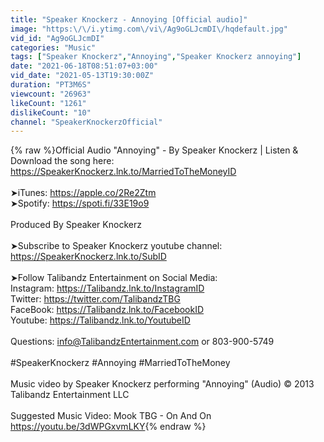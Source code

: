 ```yaml
---
title: "Speaker Knockerz - Annoying [Official audio]"
image: "https:\/\/i.ytimg.com\/vi\/Ag9oGLJcmDI\/hqdefault.jpg"
vid_id: "Ag9oGLJcmDI"
categories: "Music"
tags: ["Speaker Knockerz","Annoying","Speaker Knockerz annoying"]
date: "2021-06-18T08:51:07+03:00"
vid_date: "2021-05-13T19:30:00Z"
duration: "PT3M6S"
viewcount: "26963"
likeCount: "1261"
dislikeCount: "10"
channel: "SpeakerKnockerzOfficial"
---
```

{% raw %}Official Audio &quot;Annoying&quot; - By Speaker Knockerz | Listen &amp; Download the song here: <a rel="nofollow" target="blank" href="https://SpeakerKnockerz.lnk.to/MarriedToTheMoneyID">https://SpeakerKnockerz.lnk.to/MarriedToTheMoneyID</a><br /><br />➤iTunes: <a rel="nofollow" target="blank" href="https://apple.co/2Re2Ztm">https://apple.co/2Re2Ztm</a><br />➤Spotify: <a rel="nofollow" target="blank" href="https://spoti.fi/33E19o9">https://spoti.fi/33E19o9</a><br /><br />Produced By Speaker Knockerz<br /><br />➤Subscribe to Speaker Knockerz youtube channel: <br /><a rel="nofollow" target="blank" href="https://SpeakerKnockerz.lnk.to/SubID​​">https://SpeakerKnockerz.lnk.to/SubID​​</a><br /><br />➤Follow Talibandz Entertainment on Social Media: <br />Instagram: <a rel="nofollow" target="blank" href="https://Talibandz.lnk.to/InstagramID​​">https://Talibandz.lnk.to/InstagramID​​</a><br />Twitter: <a rel="nofollow" target="blank" href="https://twitter.com/TalibandzTBG​​">https://twitter.com/TalibandzTBG​​</a><br />FaceBook: <a rel="nofollow" target="blank" href="https://Talibandz.lnk.to/FacebookID​​">https://Talibandz.lnk.to/FacebookID​​</a><br />Youtube: <a rel="nofollow" target="blank" href="https://Talibandz.lnk.to/YoutubeID​​">https://Talibandz.lnk.to/YoutubeID​​</a><br /><br />Questions: info@TalibandzEntertainment.com or 803-900-5749<br /><br />#SpeakerKnockerz​​ #Annoying #MarriedToTheMoney​​<br /> <br />Music video by Speaker Knockerz performing &quot;Annoying&quot; (Audio) © 2013 Talibandz Entertainment LLC<br /><br />Suggested Music Video: Mook TBG - On And On <a rel="nofollow" target="blank" href="https://youtu.be/3dWPGxvmLKY">https://youtu.be/3dWPGxvmLKY</a>{% endraw %}
